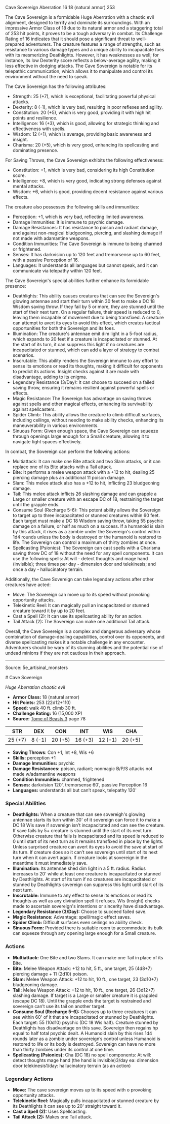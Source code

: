 <MonsterName/>Cave Sovereign</MonsterName>
<CreatureType/>Aberration</CreatureType>
<CR/>16</CR>
<AC/>18 (natural armor)</AC>
<HP/>253</HP>
<summary>The Cave Sovereign is a formidable Huge Aberration with a chaotic evil alignment, designed to terrify and dominate its surroundings. With an impressive Armor Class of 18 due to its natural armor and a staggering total of 253 hit points, it proves to be a tough adversary in combat. Its Challenge Rating of 16 indicates that it should pose a significant threat to well-prepared adventurers. The creature features a range of strengths, such as resistance to various damage types and a unique ability to incapacitate foes with its mesmerizing Deathlights. However, it has weaknesses as well; for instance, its low Dexterity score reflects a below-average agility, making it less effective in dodging attacks. The Cave Sovereign is notable for its telepathic communication, which allows it to manipulate and control its environment without the need to speak.</summary>

<detail>

The Cave Sovereign has the following attributes: 

- Strength: 25 (+7), which is exceptional, facilitating powerful physical attacks. 
- Dexterity: 8 (-1), which is very bad, resulting in poor reflexes and agility. 
- Constitution: 20 (+5), which is very good, providing it with high hit points and resilience. 
- Intelligence: 16 (+3), which is good, allowing for strategic thinking and effectiveness with spells. 
- Wisdom: 12 (+1), which is average, providing basic awareness and insight. 
- Charisma: 20 (+5), which is very good, enhancing its spellcasting and dominating presence.

For Saving Throws, the Cave Sovereign exhibits the following effectiveness: 
- Constitution: +1, which is very bad, considering its high Constitution score.
- Intelligence: +8, which is very good, indicating strong defenses against mental attacks.
- Wisdom: +6, which is good, providing decent resistance against various effects.

The creature also possesses the following skills and immunities:
- Perception: +1, which is very bad, reflecting limited awareness.
- Damage Immunities: It is immune to psychic damage.
- Damage Resistances: It has resistance to poison and radiant damage, and against non-magical bludgeoning, piercing, and slashing damage if not made with adamantine weapons.
- Condition Immunities: The Cave Sovereign is immune to being charmed or frightened.
- Senses: It has darkvision up to 120 feet and tremorsense up to 60 feet, with a passive Perception of 16.
- Languages: It understands all languages but cannot speak, and it can communicate via telepathy within 120 feet.

The Cave Sovereign's special abilities further enhance its formidable presence:
- Deathlights: This ability causes creatures that can see the Sovereign's glowing antennae and start their turn within 30 feet to make a DC 18 Wisdom saving throw. If they fail by 5 or more, they are stunned until the start of their next turn. On a regular failure, their speed is reduced to 0, leaving them incapable of movement due to being transfixed. A creature can attempt to avert its eyes to avoid this effect, which creates tactical opportunities for both the Sovereign and its foes.
- Illumination: The creature's antennae emit dim light in a 5-foot radius, which expands to 20 feet if a creature is incapacitated or stunned. At the start of its turn, it can suppress this light if no creatures are incapacitated or stunned, which can add a layer of strategy to combat scenarios.
- Inscrutable: This ability renders the Sovereign immune to any effort to sense its emotions or read its thoughts, making it difficult for opponents to predict its actions. Insight checks against it are made with disadvantage, adding to its enigma.
- Legendary Resistance (3/Day): It can choose to succeed on a failed saving throw, ensuring it remains resilient against powerful spells or effects.
- Magic Resistance: The Sovereign has advantage on saving throws against spells and other magical effects, enhancing its survivability against spellcasters.
- Spider Climb: This ability allows the creature to climb difficult surfaces, including ceilings, without needing to make ability checks, enhancing its maneuverability in various environments.
- Sinuous Form: Given enough space, the Cave Sovereign can squeeze through openings large enough for a Small creature, allowing it to navigate tight spaces effectively.

In combat, the Sovereign can perform the following actions:
- Multiattack: It can make one Bite attack and two Slam attacks, or it can replace one of its Bite attacks with a Tail attack.
- Bite: It performs a melee weapon attack with a +12 to hit, dealing 25 piercing damage plus an additional 11 poison damage.
- Slam: This melee attack also has a +12 to hit, inflicting 23 bludgeoning damage.
- Tail: This melee attack inflicts 26 slashing damage and can grapple a Large or smaller creature with an escape DC of 18, restraining the target until the grapple ends.
- Consume Soul (Recharge 5-6): This potent ability allows the Sovereign to target up to three incapacitated or stunned creatures within 60 feet. Each target must make a DC 18 Wisdom saving throw, taking 55 psychic damage on a failure, or half as much on a success. If a humanoid is slain by this attack, it rises as a zombie under the Sovereign's control within 1d4 rounds unless the body is destroyed or the humanoid is restored to life. The Sovereign can control a maximum of thirty zombies at once.
- Spellcasting (Psionics): The Sovereign can cast spells with a Charisma saving throw DC of 18 without the need for any spell components. It can use the following spells: At will - detect thoughts and mage hand (invisible); three times per day - dimension door and telekinesis; and once a day - hallucinatory terrain.

Additionally, the Cave Sovereign can take legendary actions after other creatures have acted:
- Move: The Sovereign can move up to its speed without provoking opportunity attacks.
- Telekinetic Reel: It can magically pull an incapacitated or stunned creature toward it by up to 20 feet.
- Cast a Spell (2): It can use its spellcasting ability for an action.
- Tail Attack (2): The Sovereign can make one additional Tail attack.

Overall, the Cave Sovereign is a complex and dangerous adversary whose combination of damage-dealing capabilities, control over its opponents, and diverse spellcasting makes it a notable challenge in any encounter. Adventurers should be wary of its stunning abilities and the potential rise of undead minions if they are not cautious in their approach.</detail>



---

Source: 5e_artisinal_monsters

<statblock>
# Cave Sovereign

*Huge* *Aberration* *chaotic evil*

- **Armor Class:** 18 (natural armor)
- **Hit Points:** 253 (22d12+110)
- **Speed:** walk 40 ft. climb 30 ft.
- **Challenge Rating:** 16 (15,000 XP)
- **Source:** [Tome of Beasts 3](https://koboldpress.com/kpstore/product/tome-of-beasts-3-for-5th-edition/) page 78

| STR | DEX | CON | INT | WIS | CHA |
| --- | --- | --- | --- | --- | --- |
| 25 (+7) | 8 (-1) | 20 (+5) | 16 (+3) | 12 (+1) | 20 (+5) |

- **Saving Throws**: Con +1, Int +8, Wis +6
- **Skills:** perception +1
- **Damage Immunities:** psychic
- **Damage Resistances:** poison, radiant; nonmagic B/P/S attacks not made w/adamantine weapons
- **Condition Immunities:** charmed, frightened
- **Senses:** darkvision 120', tremorsense 60', passive Perception 16
- **Languages:** understands all but can’t speak, telepathy 120'

### Special Abilities

- **Deathlights:** When a creature that can see sovereigh's glowing antennae starts its turn within 30' of it sovereign can force it to make a DC 18 Wis save if sovereign isn’t incapacitated and can see the creature. If save fails by 5+ creature is stunned until the start of its next turn. Otherwise creature that fails is incapacitated and its speed is reduced to 0 until start of its next turn as it remains transfixed in place by the lights. Unless surprised creature can avert its eyes to avoid the save at start of its turn. If creature does so it can’t see sovereign until start of its next turn when it can avert again. If creature looks at sovereign in the meantime it must immediately save.
- **Illumination:** Its antennae shed dim light in a 5 ft. radius. Radius increases to 20' while at least one creature is incapacitated or stunned by Deathlights. At start of its turn if no creatures are incapacitated or stunned by Deathlights sovereign can suppress this light until start of its next turn.
- **Inscrutable:** Immune to any effect to sense its emotions or read its thoughts as well as any divination spell it refuses. Wis (Insight) checks made to ascertain sovereign's intentions or sincerity have disadvantage.
- **Legendary Resistance (3/Day):** Choose to succeed failed save.
- **Magic Resistance:** Advantage: spell/magic effect saves.
- **Spider Climb:** Difficult surfaces even ceilings no ability check.
- **Sinuous Form:** Provided there is suitable room to accommodate its bulk can squeeze through any opening large enough for a Small creature.

### Actions

- **Multiattack:** One Bite and two Slams. It can make one Tail in place of its Bite.
- **Bite:** Melee Weapon Attack: +12 to hit, 5 ft., one target, 25 (4d8+7) piercing damage + 11 (2d10) poison.
- **Slam:** Melee Weapon Attack: +12 to hit, 10 ft., one target, 23 (3d10+7) bludgeoning damage.
- **Tail:** Melee Weapon Attack: +12 to hit, 10 ft., one target, 26 (3d12+7) slashing damage. If target is a Large or smaller creature it is grappled (escape DC 18). Until the grapple ends the target is restrained and sovereign can’t use its tail on another target.
- **Consume Soul (Recharge 5–6):** Chooses up to three creatures it can see within 60' of it that are incapacitated or stunned by Deathlights. Each target: 55 (10d10) psychic (DC 18 Wis half). Creature stunned by Deathlights has disadvantage on this save. Sovereign then regains hp equal to half total psychic dealt. A Humanoid slain by this rises 1d4 rounds later as a zombie under sovereign’s control unless Humanoid is restored to life or its body is destroyed. Sovereign can have no more than thirty zombies under its control at one time.
- **Spellcasting (Psionics):** Cha (DC 18) no spell components: At will: detect thoughts mage hand (the hand is invisible)3/day ea: dimension door telekinesis1/day: hallucinatory terrain (as an action)



### Legendary Actions

- **Move:** The cave sovereign moves up to its speed with o provoking opportunity attacks.
- **Telekinetic Reel:** Magically pulls incapacitated or stunned creature by its Deathlights it can see up to 20' straight toward it.
- **Cast a Spell (2):** Uses Spellcasting.
- **Tail Attack (2):** Makes one Tail attack.
</statblock>


